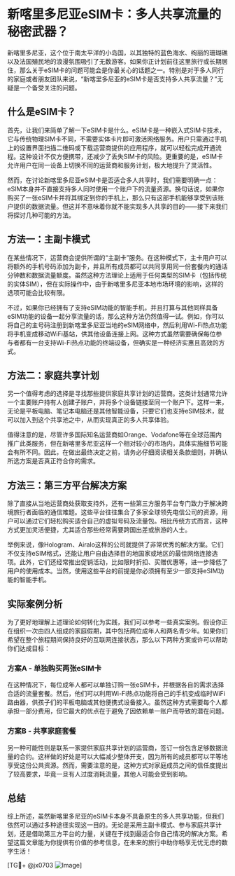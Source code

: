 # 新喀里多尼亚eSIM卡：多人共享流量的秘密武器？

新喀里多尼亚，这个位于南太平洋的小岛国，以其独特的蓝色海水、绚丽的珊瑚礁以及法国殖民地的浪漫氛围吸引了无数游客。如果你正计划前往这里旅行或长期居住，那么关于eSIM卡的问题可能会是你最关心的话题之一。特别是对于多人同行的家庭或者朋友团队来说，“新喀里多尼亚的eSIM卡是否支持多人共享流量？”无疑是一个备受关注的问题。

## 什么是eSIM卡？

首先，让我们来简单了解一下eSIM卡是什么。eSIM卡是一种嵌入式SIM卡技术，它与传统物理SIM卡不同，不需要实体卡片即可激活网络服务。用户只需通过手机上的设置界面扫描二维码或下载运营商提供的应用程序，就可以轻松完成开通流程。这种设计不仅方便携带，还减少了丢失SIM卡的风险。更重要的是，eSIM卡允许用户在同一设备上切换不同的运营商和服务计划，极大地提升了灵活性。

然而，在讨论新喀里多尼亚eSIM卡是否适合多人共享时，我们需要明确一点：eSIM本身并不直接支持多人同时使用一个账户下的流量资源。换句话说，如果你购买了一张eSIM卡并将其绑定到你的手机上，那么只有这部手机能够享受到该账户提供的数据流量。但这并不意味着你就不能实现多人共享的目的——接下来我们将探讨几种可能的方法。

## 方法一：主副卡模式

在某些情况下，运营商会提供所谓的“主副卡”服务。在这种模式下，主卡用户可以将额外的手机号码添加为副卡，并且所有成员都可以共同享用同一份套餐内的通话分钟数和数据流量额度。虽然这种方法理论上适用于任何类型的SIM卡（包括传统的实体SIM），但在实际操作中，由于新喀里多尼亚本地市场环境的影响，这样的选项可能会比较有限。

不过，如果你已经拥有了支持eSIM功能的智能手机，并且打算与其他同样具备eSIM功能的设备一起分享流量的话，那么这种方法仍然值得一试。例如，你可以将自己的主号码注册到新喀里多尼亚当地的eSIM网络中，然后利用Wi-Fi热点功能将手机变成移动WiFi基站，供其他设备连接上网。这种方式虽然需要确保每位参与者都有一台支持Wi-Fi热点功能的终端设备，但确实是一种经济实惠且高效的方式。

## 方法二：家庭共享计划

另一个值得考虑的选择是寻找那些提供家庭共享计划的运营商。这类计划通常允许一个主要账户持有人创建子账户，并将多个设备链接至同一个账户下。这样一来，无论是平板电脑、笔记本电脑还是其他智能设备，只要它们也支持eSIM技术，就可以加入到这个共享池之中，从而实现真正的多人共享体验。

值得注意的是，尽管许多国际知名运营商如Orange、Vodafone等在全球范围内推广此类服务，但在新喀里多尼亚这样一个相对较小的市场内，具体实施细节可能会有所不同。因此，在做出最终决定之前，请务必仔细阅读相关条款细则，并确认所选方案是否真正符合你的需求。

## 方法三：第三方平台解决方案

除了直接从当地运营商处获取支持外，还有一些第三方服务平台专门致力于解决跨境旅行者面临的通信难题。这些平台往往集合了多家全球领先电信公司的资源，用户可以通过它们轻松购买适合自己的虚拟号码及流量包。相比传统方式而言，这种方式更加灵活便捷，尤其适合那些经常需要跨国出差或旅游的人士。

举例来说，像Hologram、Airalo这样的公司就提供了非常优秀的解决方案。它们不仅支持eSIM格式，还能让用户自由选择目的地国家或地区的最佳网络连接选项。此外，它们还经常推出促销活动，比如限时折扣、买赠优惠等，进一步降低了用户的使用成本。当然，使用这些平台的前提是你必须拥有至少一部支持eSIM功能的智能手机。

## 实际案例分析

为了更好地理解上述理论如何转化为实践，我们可以参考一些真实案例。假设你正在组织一次由四人组成的家庭假期，其中包括两位成年人和两名青少年。如果你们希望在整个旅程期间保持良好的互联网连接状态，那么以下两种方案或许可以帮助你们达成目标：

### 方案A - 单独购买两张eSIM卡
在这种情况下，每位成年人都可以单独订购一张eSIM卡，并根据各自的需求选择合适的流量套餐。然后，他们可以利用Wi-Fi热点功能将自己的手机变成临时WiFi路由器，供孩子们的平板电脑或其他便携式设备接入。虽然这种方式需要每个人都承担一部分费用，但它最大的优点在于避免了因依赖单一账户而导致的潜在问题。

### 方案B - 共享家庭套餐
另一种可能性则是联系一家提供家庭共享计划的运营商，签订一份包含足够数据流量的合约。这样做的好处是可以大幅减少整体开支，因为所有的成员都可以平等地享受这份公共资源。然而，需要注意的是，这种方式对家庭成员之间的信任度提出了较高要求，毕竟一旦有人过度消耗流量，其他人可能会受到影响。

## 总结

综上所述，虽然新喀里多尼亚的eSIM卡本身不具备原生的多人共享功能，但我们依然可以通过多种途径实现这一目的。无论是采用主副卡模式、参与家庭共享计划，还是借助第三方平台的力量，关键在于找到最适合你自己情况的解决方案。希望这篇文章能为你提供有价值的参考信息，在未来的旅行中助你畅享无忧无虑的数字生活！

[TG💪+ @jx0703 ![Image](https://github.com/user-attachments/assets/dbca1d08-cadb-493c-b0ec-ad6f7a83f270)]